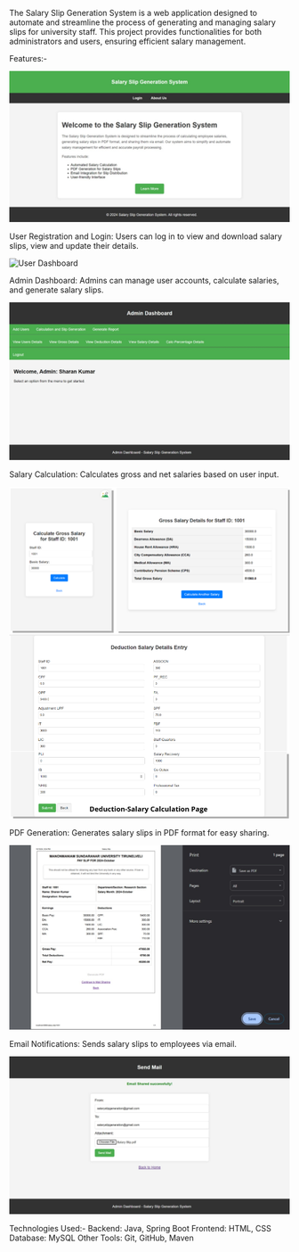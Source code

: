 The Salary Slip Generation System is a web application designed to automate and streamline the process of generating and managing salary slips for university staff. This project provides functionalities for both administrators and users, ensuring efficient salary management.

Features:-

![Home Page](HomePage.jpeg)

User Registration and Login: Users can log in to view and download salary slips, view and update their details.

![User Dashboard](UserPage.png)

Admin Dashboard: Admins can manage user accounts, calculate salaries, and generate salary slips.

![Admin Dashboard](AdminPage.jpeg)

Salary Calculation: Calculates gross and net salaries based on user input.

![Gross Calculation Page](GrossCalculation.png)
![Deduction Calculation Page](DeductionCalculation.png)

PDF Generation: Generates salary slips in PDF format for easy sharing.

![PDF Generation Page](PDFConversionPage.jpeg)

Email Notifications: Sends salary slips to employees via email.

![Email Sharing Page](EmailSharingPage.jpeg)

Technologies Used:-
Backend: Java, Spring Boot
Frontend: HTML, CSS
Database: MySQL
Other Tools: Git, GitHub, Maven
